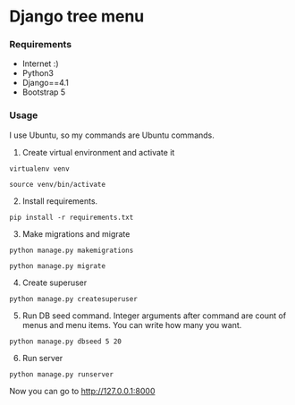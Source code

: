 # Django tree menu

### Requirements
* Internet :)
* Python3
* Django==4.1
* Bootstrap 5

### Usage
I use Ubuntu, so my commands are Ubuntu commands.

1. Create virtual environment and activate it

`virtualenv venv`

`source venv/bin/activate`

2. Install requirements.

`pip install -r requirements.txt`

3. Make migrations and migrate

`python manage.py makemigrations`

`python manage.py migrate`

4. Create superuser

`python manage.py createsuperuser`

5. Run DB seed command. Integer arguments after command are count of menus and menu items. You can write how many you want.

`python manage.py dbseed 5 20`

6. Run server

`python manage.py runserver`

Now you can go to http://127.0.0.1:8000
